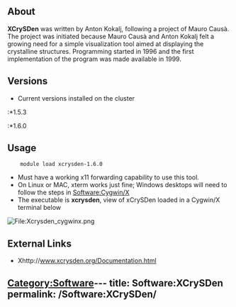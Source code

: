 ## About

**XCrySDen** was written by Anton Kokalj, following a project of Mauro
Causà. The project was initiated because Mauro Causà and Anton Kokalj
felt a growing need for a simple visualization tool aimed at displaying
the crystalline structures. Programming started in 1996 and the first
implementation of the program was made available in 1999.

## Versions

  - Current versions installed on the cluster

:\*1.5.3

:\*1.6.0

## Usage

`    module load xcrysden-1.6.0`

  - Must have a working x11 forwarding capability to use this tool.
  - On Linux or MAC, xterm works just fine; Windows desktops will need
    to follow the steps in
    [Software:Cygwin/X](Software:Cygwin/X "wikilink")
  - The executable is **xcrysden**, view of xCrySDen loaded in a
    Cygwin/X terminal below

![<File:Xcrysden_cygwinx.png>](Xcrysden_cygwinx.png
"File:Xcrysden_cygwinx.png")

## External Links

  - Xhttp://www.xcrysden.org/Documentation.html

[Category:Software](Category:Software "wikilink")---
title: Software:XCrySDen
permalink: /Software:XCrySDen/
---

